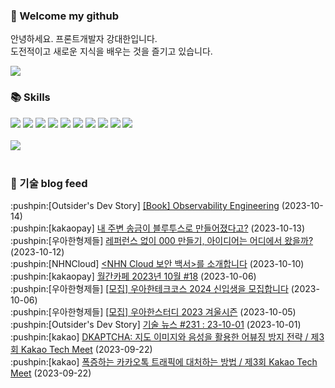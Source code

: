 ### 👋 Welcome my github

안녕하세요. 프론트개발자 강대한입니다.
<br>
도전적이고 새로운 지식을 배우는 것을 즐기고 있습니다.

<!--
![header](https://capsule-render.vercel.app/api?type=Waving&color=auto&height=300&section=header&text=Welcome&fontAlignY=40&desc=KangDaeHan%20github%20&descSize=20&descAlignY=55&animation=fadeIn&fontSize=90)

**KangDaeHan/KangDaeHan** is a ✨ _special_ ✨ repository because its `README.md` (this file) appears on your GitHub profile.

Here are some ideas to get you started:

- 🔭 I’m currently working on ...
- 🌱 I’m currently learning ...
- 👯 I’m looking to collaborate on ...
- 🤔 I’m looking for help with ...
- 💬 Ask me about ...
- 📫 How to reach me: ...
- 😄 Pronouns: ...
- ⚡ Fun fact: ...
-->

<a href="https://twinfamily.github.io" target="_blank"><img src="https://img.shields.io/badge/Blog-121D33?style=flat-square&logo=blogger&logoColor=ffffff"/></a>

### :books: Skills
<a href="#" target="_blank"><img src="https://img.shields.io/badge/React-61DAFB?style=flat-square&logo=react&logoColor=ffffff"/></a>
<a href="#" target="_blank"><img src="https://img.shields.io/badge/Html5-E34F26?style=flat-square&logo=html5&logoColor=ffffff"/></a>
<a href="#" target="_blank"><img src="https://img.shields.io/badge/Javascript-F7DF1E?style=flat-square&logo=javascript&logoColor=ffffff"/></a>
<a href="#" target="_blank"><img src="https://img.shields.io/badge/Cssmodules-000000?style=flat-square&logo=cssmodules&logoColor=ffffff"/></a>
<a href="#" target="_blank"><img src="https://img.shields.io/badge/Node.js-339933?style=flat-square&logo=nodedotjs&logoColor=ffffff"/></a>
<a href="#" target="_blank"><img src="https://img.shields.io/badge/Typescript-3178C6?style=flat-square&logo=typescript&logoColor=ffffff"/></a>
<a href="#" target="_blank"><img src="https://img.shields.io/badge/Git-F05032?style=flat-square&logo=git&logoColor=ffffff"/></a>
<a href="#" target="_blank"><img src="https://img.shields.io/badge/Gitlab-FC6D26?style=flat-square&logo=gitlab&logoColor=ffffff"/></a>
<a href="#" target="_blank"><img src="https://img.shields.io/badge/Webpack-8DD6F9?style=flat-square&logo=webpack&logoColor=ffffff"/></a>
<a href="#" target="_blank"><img src="https://img.shields.io/badge/Vite-646CFF?style=flat-square&logo=vite&logoColor=ffffff"/></a>
<br><br>
<img src="https://github-readme-stats.vercel.app/api/top-langs/?username=KangDaeHan&layout=compact">
<br><br>
### :round_pushpin: 기술 blog feed
<!-- BLOG-POST-LIST:START --><div>:pushpin:[Outsider's Dev Story] <a target="_blank" href="https://blog.outsider.ne.kr/1688">[Book] Observability Engineering</a> (2023-10-14)</div><div>:pushpin:[kakaopay] <a target="_blank" href="https://tech.kakaopay.com/post/bluetooth-remittance/">내 주변 송금이 블루투스로 만들어졌다고?</a> (2023-10-13)</div><div>:pushpin:[우아한형제들] <a target="_blank" href="https://techblog.woowahan.com/14107/">레퍼런스 없이 000 만들기, 아이디어는 어디에서 왔을까?</a> (2023-10-12)</div><div>:pushpin:[NHNCloud] <a target="_blank" href="https://meetup.nhncloud.com/posts/372">&lt;NHN Cloud 보안 백서&gt;를 소개합니다</a> (2023-10-10)</div><div>:pushpin:[kakaopay] <a target="_blank" href="https://tech.kakaopay.com/post/pay-magazine-202310/">월간카페 2023년 10월 #18</a> (2023-10-06)</div><div>:pushpin:[우아한형제들] <a target="_blank" href="https://techblog.woowahan.com/14072/">[모집] 우아한테크코스 2024 신입생을 모집합니다</a> (2023-10-06)</div><div>:pushpin:[우아한형제들] <a target="_blank" href="https://techblog.woowahan.com/14224/">[모집] 우아한스터디 2023 겨울시즌</a> (2023-10-05)</div><div>:pushpin:[Outsider's Dev Story] <a target="_blank" href="https://blog.outsider.ne.kr/1687">기술 뉴스 #231 : 23-10-01</a> (2023-10-01)</div><div>:pushpin:[kakao] <a target="_blank" href="https://tech.kakao.com/2023/09/22/techmeet-dkaptcha/">DKAPTCHA: 지도 이미지와 음성을 활용한 어뷰징 방지 전략 / 제3회 Kakao Tech Meet</a> (2023-09-22)</div><div>:pushpin:[kakao] <a target="_blank" href="https://tech.kakao.com/2023/09/22/techmeet-traffic/">폭증하는 카카오톡 트래픽에 대처하는 방법 / 제3회 Kakao Tech Meet</a> (2023-09-22)</div><!-- BLOG-POST-LIST:END -->

<!-- ![Anurag's GitHub stats](https://github-readme-stats.vercel.app/api?username=KangDaeHan&show_icons=true&theme=radical) -->
<!--
### 📫 Blog
<table><tbody><tr>
<td>
    <a href="https://yeonyeon.tistory.com/312">
        <div>[인프콘 후기] 2023 INFCON </div>
    </a>
    <div>1. 인프콘에 참가하다 🙂 어떻게 참가할 수 있었는가 때는 2023년 7월 18일 12시 48분. 인프콘 추첨 결과 공개까지 12... </div>
    <div>23.08.16</div>
</td>
<td>
    <a href="https://yeonyeon.tistory.com/311">
        <img width="100%" src="/img/8066187260670780795.png"/><br/>
        <div>[Git] 머지 커밋 revert 하기 </div>
    </a>
    <div>🤔 git revert란? git revert란 일부 기존의 커밋들을 되돌리는 작업이다. git reset과는 다른 것이, git reset은 기... </div>
    <div>23.08.13</div>
</td>
<td>
    <a href="https://yeonyeon.tistory.com/310">
        <img width="100%" src="/img/9188834980247484156.png"/><br/>
        <div>[Spring Batch] 개념부터 코드까지 </div>
    </a>
    <div>목차 1. Spring Batch란? 2. Spring Batch 구조 3. 기본적인 세팅 4. Job, Step 5. ItemReader, ItemProcessor,  ItemW... </div>
    <div>23.07.21</div>
</td>
</tr>
</tbody></table>
-->
